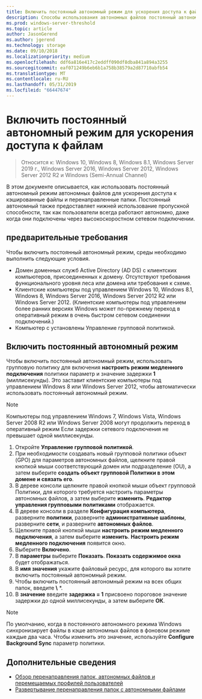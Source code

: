 ```yaml
---
title: Включить постоянный автономный режим для ускорения доступа к файлам
description: Способы использования автономных файлов постоянный автономный режим для ускорения доступа к кэшированные файлы и перенаправленные папки.
ms.prod: windows-server-threshold
ms.topic: article
author: JasonGerend
ms.author: jgerend
ms.technology: storage
ms.date: 09/10/2018
ms.localizationpriority: medium
ms.openlocfilehash: ddf6a816e417c2eddff090df8dba841a894a3255
ms.sourcegitcommit: eaf071249b6eb6b1a758b38579a2d87710abfb54
ms.translationtype: MT
ms.contentlocale: ru-RU
ms.lasthandoff: 05/31/2019
ms.locfileid: "66447674"
---
```

# <a name="enable-always-offline-mode-for-faster-access-to-files"></a>Включить постоянный автономный режим для ускорения доступа к файлам

>Относится к: Windows 10, Windows 8, Windows 8.1, Windows Server 2019 г., Windows Server 2016, Windows Server 2012, Windows Server 2012 R2 и Windows (Semi-Annual Channel)

В этом документе описывается, как использовать постоянный автономный режим автономных файлов для ускорения доступа к кэшированные файлы и перенаправленные папки. Постоянный автономный также предоставляет нижней использование пропускной способности, так как пользователи всегда работают автономно, даже когда они подключены через высокоскоростном сетевом подключении.

## <a name="prerequisites"></a>предварительные требования

Чтобы включить постоянный автономный режим, среды необходимо выполнить следующие условия.

- Домен доменных служб Active Directory (AD DS) с клиентских компьютеров, присоединенных к домену. Отсутствуют требования функционального уровня леса или домена или требования к схеме.
- Клиентские компьютеры под управлением Windows 10, Windows 8.1, Windows 8, Windows Server 2016, Windows Server 2012 R2 или Windows Server 2012. (Клиентские компьютеры под управлением более ранних версиях Windows может по-прежнему переход в оперативный режим в очень быстром сетевом соединении подключений.)
- Компьютер с установлены Управление групповой политикой.

## <a name="enable-always-offline-mode"></a>Включить постоянный автономный режим

Чтобы включить постоянный автономный режим, использовать групповую политику для включения **настроить режим медленного подключения** политики параметр и значение задержки **1** (миллисекунды). Это заставит клиентские компьютеры под управлением Windows 8 или Windows Server 2012, чтобы автоматически использовать постоянный автономный режим.

>[!NOTE]
>Компьютеры под управлением Windows 7, Windows Vista, Windows Server 2008 R2 или Windows Server 2008 могут продолжить переход в оперативный режим Если задержки сетевого подключения не превышает одной миллисекунды.

1. Откройте **Управление групповой политикой**.
2. При необходимости создавать новый групповой политики объект (GPO) для параметров автономных файлов, щелкните правой кнопкой мыши соответствующий домен или подразделение (OU), а затем выберите **создать объект групповой Политики в этом домене и связать его**.
3. В дереве консоли щелкните правой кнопкой мыши объект групповой Политики, для которого требуется настроить параметры автономных файлов, а затем выберите **изменить**. **Редактор управления групповыми политиками** отображается.
4. В дереве консоли в разделе **Конфигурация компьютера**, разверните **политики**, разверните **административные шаблоны**, разверните **сети**, и разверните **автономных файлов**.
5. Щелкните правой кнопкой мыши **настроить режим медленного подключения**, а затем выберите **изменить**. **Настроить режим медленного подключения** появится окно.
6. Выберите **Включено**.
7. В **параметры** выберите **Показать**. **Показать содержимое окна** будет отображаться.
8. В **имя значения** укажите файловый ресурс, для которого вы хотите включить постоянный автономный режим.
9. Чтобы включить постоянный автономный режим на всех общих папок, введите **\\** *.
10. В **значение** введите **задержка = 1** присвоено пороговое значение задержки до одной миллисекунды, а затем выберите **ОК**.

>[!NOTE]
>По умолчанию, когда в постоянного автономного режима Windows синхронизирует файлы в кэше автономных файлов в фоновом режиме каждые два часа. Чтобы изменить это значение, используйте **Configure Background Sync** параметр политики.

## <a name="more-information"></a>Дополнительные сведения

* [Обзор перенаправления папок, автономных файлов и перемещаемых профилей пользователей](folder-redirection-rup-overview.md)
* [Развертывание перенаправления папок с автономными файлами](deploy-folder-redirection.md)
